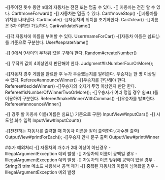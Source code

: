 -[]주어진 횟수 동안 n대의 자동차는 전진 또는 멈출 수 있다. 
    -[] 자동차는 전진 할 수 있다. Car#moveForward()
    -[] 자동차는 멈출 수 있다. Car#moveStop()
-[]자동차를 위치를 나타낸다.  Car#locate()
-[]자동차의 위치를 초기화한다. Car#clear()
-[]이름은 5자 이하만 가능하다. Car#validateName()

-[]각 자동차에 이름을 부여할 수 있다. User#nameForCar()
    -[]자동차 이름은 쉼표(,)를 기준으로 구분한다. User#seprateName()

-[] 0에서 9사이의 무작위 값을 구해야 한다. Random#createNumber()

-[] 무작위 값이 4이상인지 판단해야 한다.   Judgment#IsNumberFourOrMore();

-[]자동차 경주 게임을 완료한 후 누가 우승했는지를 알려준다. 우승자는 한 명 이상일 수 있다. Referee#announceWinner()
    -[]우승자를 판단해야 한다. Referee#decideWinner()
    -[]우승자의 숫자가 두명 이상인지 판단 한다. Referee#isNumberOfWinnerTwoOrMore();
    -[]우승자가 여러 명일 경우 쉼표(,)를 이용하여 구분한다.  Referee#makeWinnerWithCommas()
    -[]우승자를 발표한다. Referee#announceWinner()

-[] 경주 할 자동차 이름(이름은 쉼표(,) 기준으로 구분) InputView#inputCars()
-[] 시도할 회수 입력 InputView#inputCount()

-[]전진하는 자동차를 출력할 때 자동차 이름을 같이 출력한다.(차수별 출력) OutputView#printForEach();
-[]우승자 안내 문구 출력 OutputView#printWinner

#추가 예외처리
-[] 자동차의 개수가 2대 이상이 아닌경우
    -IllegalArgumentException 예외 발생
-[] 자동차의 이름이 공백일 경우
    -IllegalArgumentException 예외 발생
-[] 자동차의 이름 앞뒤에 공백이 있을 경우
    -String의 trim 메소드 사용해서 공백 제거
-[] 중복된 자동차의 이름이 넘어왔을 경우
    -IllegalArgumentException 예외 발생
